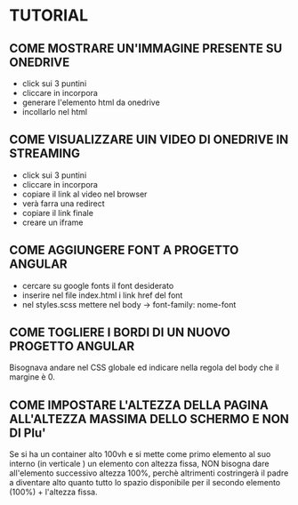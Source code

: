 # TUTORIAL 

## COME MOSTRARE UN'IMMAGINE PRESENTE SU ONEDRIVE 
- click sui 3 puntini 
- cliccare in incorpora 
- generare l'elemento html da onedrive
- incollarlo nel html

## COME VISUALIZZARE UIN VIDEO DI ONEDRIVE IN STREAMING
- click sui 3 puntini 
- cliccare in incorpora 
- copiare il link al video nel browser
- verà farra una redirect
- copiare il link finale 
- creare un iframe

## COME AGGIUNGERE FONT A PROGETTO ANGULAR 
- cercare su google fonts il font desiderato 
- inserire nel file index.html i link href del font 
- nel styles.scss mettere nel body -> font-family: nome-font

## COME TOGLIERE I BORDI DI UN NUOVO PROGETTO ANGULAR 
Bisognava andare nel CSS globale ed indicare nella regola del body che il margine è 0. 

## COME IMPOSTARE L'ALTEZZA DELLA PAGINA ALL'ALTEZZA MASSIMA DELLO SCHERMO E NON DI PIu' 
Se si ha un container alto 100vh e si mette come primo elemento al suo interno (in verticale )
un elemento con altezza fissa, NON bisogna dare all'elemento successivo altezza 100%, perchè 
altrimenti costringerà il padre a diventare alto quanto tutto lo spazio disponibile per il secondo 
elemento (100%) + l'altezza fissa. 